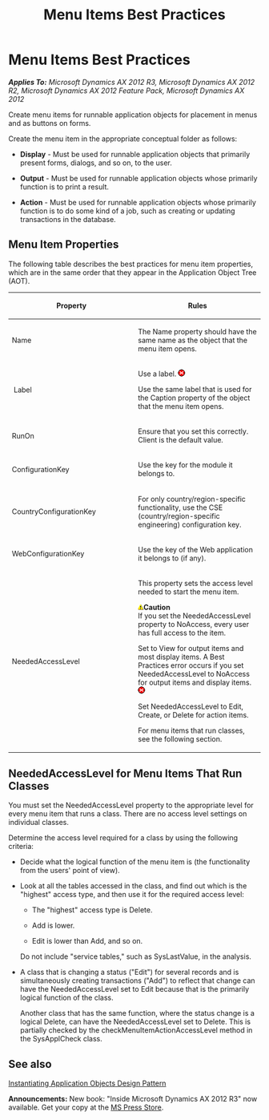 ﻿---
title: Menu Items Best Practices
TOCTitle: Menu Items
ms:assetid: a97136ba-145f-4649-9995-e0a54318efed
ms:mtpsurl: https://msdn.microsoft.com/en-us/library/Aa852732(v=AX.60)
ms:contentKeyID: 35249501
ms.date: 05/18/2015
mtps_version: v=AX.60
---

# Menu Items Best Practices 


_**Applies To:** Microsoft Dynamics AX 2012 R3, Microsoft Dynamics AX 2012 R2, Microsoft Dynamics AX 2012 Feature Pack, Microsoft Dynamics AX 2012_

Create menu items for runnable application objects for placement in menus and as buttons on forms.

Create the menu item in the appropriate conceptual folder as follows:

  - **Display** - Must be used for runnable application objects that primarily present forms, dialogs, and so on, to the user.

  - **Output** - Must be used for runnable application objects whose primarily function is to print a result.

  - **Action** - Must be used for runnable application objects whose primarily function is to do some kind of a job, such as creating or updating transactions in the database.

## Menu Item Properties

The following table describes the best practices for menu item properties, which are in the same order that they appear in the Application Object Tree (AOT).

<table>
<colgroup>
<col style="width: 50%" />
<col style="width: 50%" />
</colgroup>
<thead>
<tr class="header">
<th><p>Property</p></th>
<th><p>Rules</p></th>
</tr>
</thead>
<tbody>
<tr class="odd">
<td><p>Name</p></td>
<td><p>The Name property should have the same name as the object that the menu item opens.</p></td>
</tr>
<tr class="even">
<td><p><span id="rx15menuitemlabelprop"></span> Label</p></td>
<td><p>Use a label. <img src="images/Aa872655.ErrorIcon(AX.60).gif" title="Error icon" alt="Error icon" /></p>
<p>Use the same label that is used for the Caption property of the object that the menu item opens.</p></td>
</tr>
<tr class="odd">
<td><p>RunOn</p></td>
<td><p>Ensure that you set this correctly. Client is the default value.</p></td>
</tr>
<tr class="even">
<td><p>ConfigurationKey</p></td>
<td><p>Use the key for the module it belongs to.</p></td>
</tr>
<tr class="odd">
<td><p>CountryConfigurationKey</p></td>
<td><p>For only country/region-specific functionality, use the CSE (country/region-specific engineering) configuration key.</p></td>
</tr>
<tr class="even">
<td><p>WebConfigurationKey</p></td>
<td><p>Use the key of the Web application it belongs to (if any).</p></td>
</tr>
<tr class="odd">
<td><p>NeededAccessLevel</p></td>
<td><p><span id="rx09menuaccesslevno"></span>This property sets the access level needed to start the menu item.</p>
<div class="mtps-table">
<div class="mtps-row">
<img src="images/Hh404129.alert_caution(en-us,AX.60).gif" title="Caution note" alt="Caution note" class="note" /><strong>Caution</strong>
</div>
<div class="mtps-row">
If you set the NeededAccessLevel property to NoAccess, every user has full access to the item.
</div>
</div>
<p>Set to View for output items and most display items. A Best Practices error occurs if you set NeededAccessLevel to NoAccess for output items and display items. <img src="images/Aa872655.ErrorIcon(AX.60).gif" title="Error icon" alt="Error icon" /></p>
<p>Set NeededAccessLevel to Edit, Create, or Delete for action items.</p>
<p>For menu items that run classes, see the following section.</p></td>
</tr>
</tbody>
</table>


## NeededAccessLevel for Menu Items That Run Classes

You must set the NeededAccessLevel property to the appropriate level for every menu item that runs a class. There are no access level settings on individual classes.

Determine the access level required for a class by using the following criteria:

  - Decide what the logical function of the menu item is (the functionality from the users' point of view).

  - Look at all the tables accessed in the class, and find out which is the "highest" access type, and then use it for the required access level:
    
      - The "highest" access type is Delete.
    
      - Add is lower.
    
      - Edit is lower than Add, and so on.
    
    Do not include "service tables," such as SysLastValue, in the analysis.

  - A class that is changing a status ("Edit") for several records and is simultaneously creating transactions ("Add") to reflect that change can have the NeededAccessLevel set to Edit because that is the primarily logical function of the class.
    
    Another class that has the same function, where the status change is a logical Delete, can have the NeededAccessLevel set to Delete. This is partially checked by the checkMenuItemActionAccessLevel method in the SysApplCheck class.

## See also

[Instantiating Application Objects Design Pattern](instantiating-application-objects-design-pattern.md)

  
**Announcements:** New book: "Inside Microsoft Dynamics AX 2012 R3" now available. Get your copy at the [MS Press Store](https://www.microsoftpressstore.com/store/inside-microsoft-dynamics-ax-2012-r3-9780735685109).

